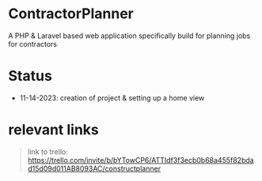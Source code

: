 # ContractorPlanner
A PHP &amp; Laravel based web application specifically build for planning jobs for contractors

# Status
* 11-14-2023: creation of project & setting up a home view

# relevant links
>link to trello: https://trello.com/invite/b/bYTowCP6/ATTIdf3f3ecb0b68a455f82bdad15d09d011AB8093AC/constructplanner

